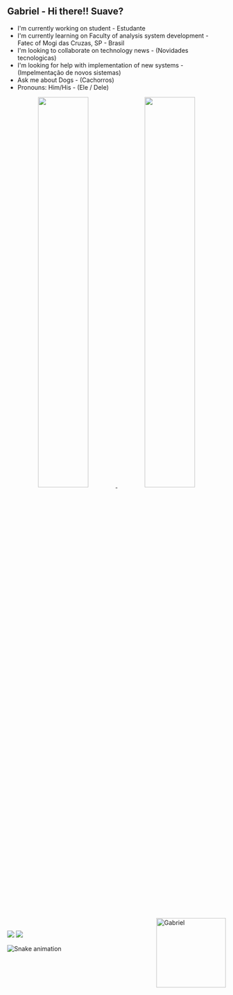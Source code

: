 ## Gabriel - Hi there!! Suave?

- I'm currently working on student - Estudante
- I'm currently learning on Faculty of analysis system development - Fatec of Mogi das Cruzas, SP - Brasil
- I'm looking to collaborate on technology news - (Novidades tecnologicas) 
- I'm looking for help with implementation of new systems - (Impelmentação de novos sistemas)
- Ask me about Dogs - (Cachorros)
- Pronouns: Him/His - (Ele / Dele)


<div align="center">
  <a href="https://github.com/GabrielHSC">
  <img width="48%" src="https://github-readme-stats.vercel.app/api?username=GabrielHSC&show_icons=true&theme=dark&include_all_commits=true&count_private=true"/>
  <img width="48%" src="https://github-readme-stats.vercel.app/api/top-langs/?username=GabrielHSC&layout=compact&langs_count=7&theme=dark"/>
</div>
<div style="display: inline_block"><br>
<img height="160em"" img align="right" alt="Gabriel" src="https://media2.giphy.com/media/u24wf108dZGaJRnFdl/giphy.gif?cid=790b76119efb38da8ba2befef5f6c53abca4049e3a1a58db&rid=giphy.gif&ct=g">
</div>
  
 ##

</div>
  <a href = "mailto:gabrielhenriquesilvacardoso0@gmail.com"><img src="https://img.shields.io/badge/-Gmail-%23333?style=for-the-badge&logo=gmail&logoColor=white" target="_blank"></a>
  <a href="https://www.linkedin.com/in/gabriel-henrique-silva-cardoso-b77b23188/" target="_blank"><img src="https://img.shields.io/badge/-LinkedIn-%230077B5?style=for-the-badge&logo=linkedin&logoColor=white" target="_blank"></a> 
</div>

![Snake animation](https://github.com/GabrielHSC/GabrielHSC/blob/output/github-contribution-grid-snake.svg)
